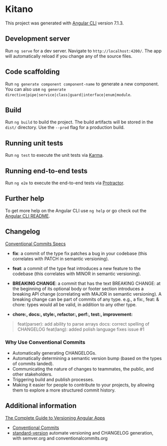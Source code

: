 # Kitano

This project was generated with [Angular CLI](https://github.com/angular/angular-cli) version 7.1.3.

## Development server

Run `ng serve` for a dev server. Navigate to `http://localhost:4200/`. The app will automatically reload if you change any of the source files.

## Code scaffolding

Run `ng generate component component-name` to generate a new component. You can also use `ng generate directive|pipe|service|class|guard|interface|enum|module`.

## Build

Run `ng build` to build the project. The build artifacts will be stored in the `dist/` directory. Use the `--prod` flag for a production build.

## Running unit tests

Run `ng test` to execute the unit tests via [Karma](https://karma-runner.github.io).

## Running end-to-end tests

Run `ng e2e` to execute the end-to-end tests via [Protractor](http://www.protractortest.org/).

## Further help

To get more help on the Angular CLI use `ng help` or go check out the [Angular CLI README](https://github.com/angular/angular-cli/blob/master/README.md).

## Changelog
[Conventional Commits Specs](https://www.conventionalcommits.org/en/v1.0.0-beta.2/#specification)

+ **fix**: a commit of the type fix patches a bug in your codebase (this correlates with PATCH in semantic versioning).

+ **feat**: a commit of the type feat introduces a new feature to the codebase (this correlates with MINOR in semantic versioning).

+ **BREAKING CHANGE**: a commit that has the text BREAKING CHANGE: at the beginning of its optional body or footer section introduces a breaking API change (correlating with MAJOR in semantic versioning). A breaking change can be part of commits of any type. e.g., a fix:, feat: & chore: types would all be valid, in addition to any other type.

+ **chore:, docs:, style:, refactor:, perf:, test:, improvement:**

> feat(parser): add ability to parse arrays
> docs: correct spelling of CHANGELOG
> feat(lang): added polish language
> fixes issue #1

### Why Use Conventional Commits

+ Automatically generating CHANGELOGs.
+ Automatically determining a semantic version bump (based on the types of commits landed).
+ Communicating the nature of changes to teammates, the public, and other stakeholders.
+ Triggering build and publish processes.
+ Making it easier for people to contribute to your projects, by allowing them to explore a more structured commit history.

## Additional information
[The Complete Guide to Versioning Angular Apps](https://christianlydemann.com/versioning-your-angular-app-automatically-with-standard-version/)
+ [Conventional Commits](https://www.conventionalcommits.org/en/v1.0.0-beta.2/)
+ [standard-version](https://github.com/conventional-changelog/standard-version)  automate versioning and CHANGELOG generation, with semver.org and conventionalcommits.org
